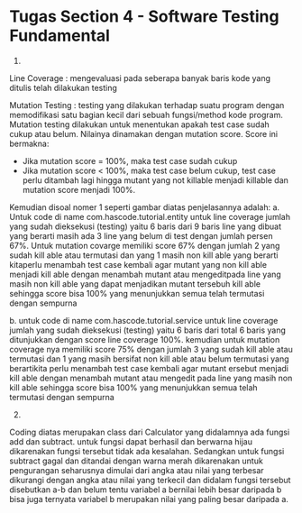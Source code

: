 # Tugas Section 4 - Software Testing Fundamental
1. 
Line Coverage : mengevaluasi pada seberapa banyak baris kode yang ditulis telah dilakukan testing

Mutation Testing : testing yang dilakukan terhadap suatu program dengan memodifikasi satu bagian kecil dari sebuah fungsi/method kode program. Mutation testing dilakukan untuk menentukan apakah test case sudah cukup atau belum. Nilainya dinamakan dengan mutation score. Score ini bermakna:
- Jika mutation score = 100%, maka test case sudah cukup
- Jika mutation score < 100%, maka test case belum cukup, test case perlu ditambah lagi hingga mutant yang not killable menjadi killable dan mutation score menjadi 100%.


Kemudian disoal nomer 1 seperti gambar diatas penjelasannya adalah:
a. Untuk code di name com.hascode.tutorial.entity untuk line coverage jumlah yang sudah dieksekusi (testing) yaitu 6 baris dari 9 baris line yang dibuat yang berarti masih ada 3 line yang belum di test dengan jumlah persen 67%. Untuk mutation covarge memiliki score 67% dengan jumlah 2 yang sudah kill able atau termutasi dan yang 1 masih non kill able yang berarti kitaperlu menambah test case kembali agar mutant yang non kill able menjadi kill able dengan menambah mutant atau mengeditpada line yang masih non kill able yang dapat menjadikan mutant tersebuh kill able sehingga score bisa 100% yang menunjukkan semua telah termutasi dengan sempurna

b. untuk code di name com.hascode.tutorial.service untuk line coverage jumlah yang sudah dieksekusi (testing) yaitu 6 baris dari total 6 baris yang ditunjukkan dengan score line coverage 100%.
kemudian untuk mutation coverage nya memiliki score 75% dengan jumlah 3 yang sudah kill able atau termutasi dan 1 yang masih bersifat non kill able atau belum termutasi yang berartikita perlu menambah test case kembali agar mutant ersebut menjadi kill able dengan menambah mutant atau mengedit pada line yang masih non kill able sehingga score bisa 100% yang menunjukkan semua telah termutasi dengan sempurna

2. 
Coding diatas merupakan class dari Calculator yang didalamnya ada fungsi add dan subtract. untuk fungsi dapat berhasil dan berwarna hijau dikarenakan fungsi tersebut tidak ada kesalahan. Sedangkan untuk fungsi subtract gagal dan ditandai dengan warna merah dikarenakan untuk pengurangan seharusnya dimulai dari angka atau nilai yang terbesar dikurangi dengan angka atau nilai yang terkecil dan didalam fungsi tersebut disebutkan a-b dan belum tentu variabel a bernilai lebih besar daripada b bisa juga ternyata variabel b merupakan nilai yang paling besar daripada a. 
